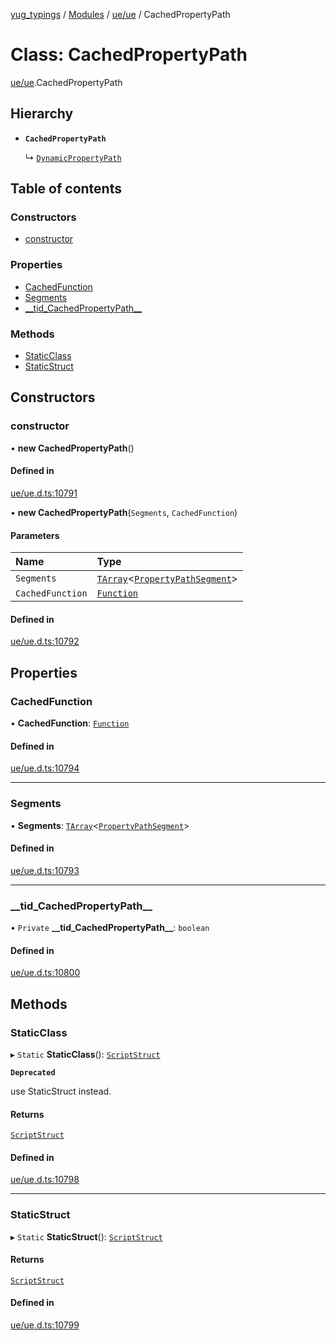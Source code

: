 [yug_typings](../README.md) / [Modules](../modules.md) / [ue/ue](../modules/ue_ue.md) / CachedPropertyPath

# Class: CachedPropertyPath

[ue/ue](../modules/ue_ue.md).CachedPropertyPath

## Hierarchy

- **`CachedPropertyPath`**

  ↳ [`DynamicPropertyPath`](ue_ue.DynamicPropertyPath.md)

## Table of contents

### Constructors

- [constructor](ue_ue.CachedPropertyPath.md#constructor)

### Properties

- [CachedFunction](ue_ue.CachedPropertyPath.md#cachedfunction)
- [Segments](ue_ue.CachedPropertyPath.md#segments)
- [\_\_tid\_CachedPropertyPath\_\_](ue_ue.CachedPropertyPath.md#__tid_cachedpropertypath__)

### Methods

- [StaticClass](ue_ue.CachedPropertyPath.md#staticclass)
- [StaticStruct](ue_ue.CachedPropertyPath.md#staticstruct)

## Constructors

### constructor

• **new CachedPropertyPath**()

#### Defined in

[ue/ue.d.ts:10791](https://github.com/YugMetaverse/yug_typings/blob/25cad34/ue/ue.d.ts#L10791)

• **new CachedPropertyPath**(`Segments`, `CachedFunction`)

#### Parameters

| Name | Type |
| :------ | :------ |
| `Segments` | [`TArray`](../interfaces/ue_puerts.TArray.md)<[`PropertyPathSegment`](ue_ue.PropertyPathSegment.md)\> |
| `CachedFunction` | [`Function`](ue_ue.Function.md) |

#### Defined in

[ue/ue.d.ts:10792](https://github.com/YugMetaverse/yug_typings/blob/25cad34/ue/ue.d.ts#L10792)

## Properties

### CachedFunction

• **CachedFunction**: [`Function`](ue_ue.Function.md)

#### Defined in

[ue/ue.d.ts:10794](https://github.com/YugMetaverse/yug_typings/blob/25cad34/ue/ue.d.ts#L10794)

___

### Segments

• **Segments**: [`TArray`](../interfaces/ue_puerts.TArray.md)<[`PropertyPathSegment`](ue_ue.PropertyPathSegment.md)\>

#### Defined in

[ue/ue.d.ts:10793](https://github.com/YugMetaverse/yug_typings/blob/25cad34/ue/ue.d.ts#L10793)

___

### \_\_tid\_CachedPropertyPath\_\_

• `Private` **\_\_tid\_CachedPropertyPath\_\_**: `boolean`

#### Defined in

[ue/ue.d.ts:10800](https://github.com/YugMetaverse/yug_typings/blob/25cad34/ue/ue.d.ts#L10800)

## Methods

### StaticClass

▸ `Static` **StaticClass**(): [`ScriptStruct`](ue_ue.ScriptStruct.md)

**`Deprecated`**

use StaticStruct instead.

#### Returns

[`ScriptStruct`](ue_ue.ScriptStruct.md)

#### Defined in

[ue/ue.d.ts:10798](https://github.com/YugMetaverse/yug_typings/blob/25cad34/ue/ue.d.ts#L10798)

___

### StaticStruct

▸ `Static` **StaticStruct**(): [`ScriptStruct`](ue_ue.ScriptStruct.md)

#### Returns

[`ScriptStruct`](ue_ue.ScriptStruct.md)

#### Defined in

[ue/ue.d.ts:10799](https://github.com/YugMetaverse/yug_typings/blob/25cad34/ue/ue.d.ts#L10799)
